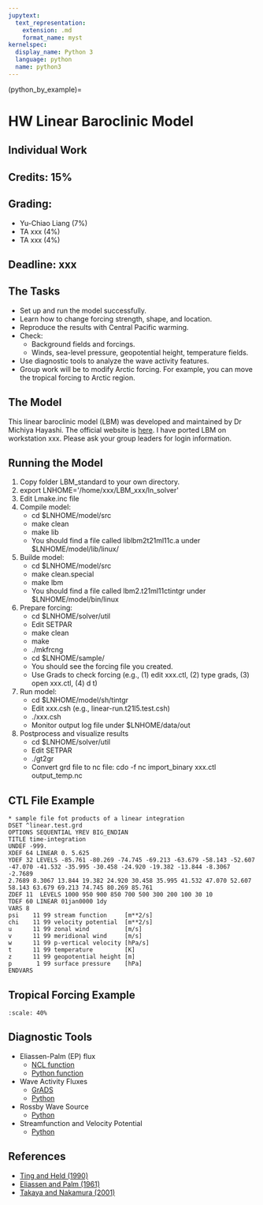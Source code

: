```yaml
---
jupytext:
  text_representation:
    extension: .md
    format_name: myst
kernelspec:
  display_name: Python 3
  language: python
  name: python3
---
```


(python_by_example)=

# HW Linear Baroclinic Model

## Individual Work

## Credits: 15%

## Grading:
- Yu-Chiao Liang (7%)
- TA xxx (4%) 
- TA xxx (4%)

## Deadline: xxx

## The Tasks

- Set up and run the model successfully.
- Learn how to change forcing strength, shape, and location.
- Reproduce the results with Central Pacific warming.
- Check:
  - Background fields and forcings.
  - Winds, sea-level pressure, geopotential height, temperature fields.
- Use diagnostic tools to analyze the wave activity features.
- Group work will be to modify Arctic forcing. For example, you can move the tropical forcing to Arctic region.

## The Model

This linear baroclinic model (LBM) was developed and maintained by Dr Michiya Hayashi. 
The official website is [here](https://ccsr.aori.u-tokyo.ac.jp/~lbm/sub/lbm_4.html).
I have ported LBM on workstation xxx. Please ask your group leaders for login information.

## Running the Model

1. Copy folder LBM_standard to your own directory.
2. export LNHOME='/home/xxx/LBM_xxx/ln_solver'
3. Edit Lmake.inc file
4. Compile model:
   - cd $LNHOME/model/src
   - make clean
   - make lib 
   - You should find a file called liblbm2t21ml11c.a under $LNHOME/model/lib/linux/
5. Builde model:
   - cd $LNHOME/model/src 
   - make clean.special
   - make lbm
   - You should find a file called lbm2.t21ml11ctintgr under $LNHOME/model/bin/linux
6. Prepare forcing:
   - cd $LNHOME/solver/util
   - Edit SETPAR
   - make clean
   - make
   - ./mkfrcng
   - cd $LNHOME/sample/
   - You should see the forcing file you created.
   - Use Grads to check forcing (e.g., (1) edit xxx.ctl, (2) type grads, (3) open xxx.ctl, (4) d t)
7. Run model:
   - cd $LNHOME/model/sh/tintgr
   - Edit xxx.csh (e.g., linear-run.t21l5.test.csh)
   - ./xxx.csh
   - Monitor output log file under $LNHOME/data/out
8. Postprocess and visualize results
   - cd $LNHOME/solver/util
   - Edit SETPAR
   - ./gt2gr
   - Convert grd file to nc file: cdo -f nc import_binary xxx.ctl output_temp.nc

## CTL File Example

```{code-cell} linux
* sample file fot products of a linear integration
DSET ^linear.test.grd
OPTIONS SEQUENTIAL YREV BIG_ENDIAN
TITLE time-integration
UNDEF -999.
XDEF 64 LINEAR 0. 5.625
YDEF 32 LEVELS -85.761 -80.269 -74.745 -69.213 -63.679 -58.143 -52.607
-47.070 -41.532 -35.995 -30.458 -24.920 -19.382 -13.844 -8.3067 -2.7689
2.7689 8.3067 13.844 19.382 24.920 30.458 35.995 41.532 47.070 52.607
58.143 63.679 69.213 74.745 80.269 85.761
ZDEF 11  LEVELS 1000 950 900 850 700 500 300 200 100 30 10
TDEF 60 LINEAR 01jan0000 1dy
VARS 8
psi    11 99 stream function     [m**2/s]
chi    11 99 velocity potential  [m**2/s]
u      11 99 zonal wind          [m/s]
v      11 99 meridional wind     [m/s]
w      11 99 p-vertical velocity [hPa/s]
t      11 99 temperature         [K]
z      11 99 geopotential height [m]
p       1 99 surface pressure    [hPa]
ENDVARS
```

## Tropical Forcing Example
```{figure} /_static/lecture_specific/figures/lbm_cp_forcing.gif
:scale: 40%
```
## Diagnostic Tools

- Eliassen-Palm (EP) flux
  - [NCL function](https://www.ncl.ucar.edu/Applications/EPflux.shtml)
  - [Python function](https://github.com/mjucker/aostools/blob/master/climate.py)
- Wave Activity Fluxes  
  - [GrADS](http://www.atmos.rcast.u-tokyo.ac.jp/nishii/programs/index.html)
  - [Python](https://github.com/marisolosman/Reunion_Clima/blob/master/WAF/Calculo_WAF.ipynb)
- Rossby Wave Source
  - [Python](https://ajdawson.github.io/windspharm/latest/examples/rws_standard.html) 
- Streamfunction and Velocity Potential
  - [Python](https://ajdawson.github.io/windspharm/latest/examples/sfvp_standard.html)

## References

- [Ting and Held (1990)](https://journals.ametsoc.org/view/journals/atsc/47/21/1520-0469_1990_047_2546_tswrta_2_0_co_2.xml)
- [Eliassen and Palm (1961)](https://math.nyu.edu/~pauluis/TEM/TEM/Papers_files/Ellassen%26Palm_1961.pdf)
- [Takaya and Nakamura (2001)](https://journals.ametsoc.org/view/journals/atsc/58/6/1520-0469_2001_058_0608_afoapi_2.0.co_2.xml)


